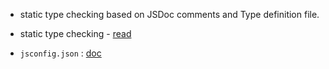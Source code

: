 - static type checking based on JSDoc comments and Type definition file.

- static type checking - [read](https://medium.com/@trukrs/type-safe-javascript-with-jsdoc-7a2a63209b76)
- `jsconfig.json` : [doc](https://code.visualstudio.com/docs/languages/jsconfig)
